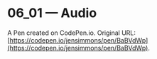 # 06_01 — Audio

A Pen created on CodePen.io. Original URL: [https://codepen.io/jensimmons/pen/BaBVdWp](https://codepen.io/jensimmons/pen/BaBVdWp).


